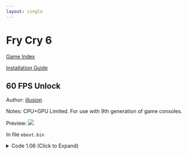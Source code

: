 ```yaml
---
layout: single
---
```


# Fry Cry 6

[Game Index](/patch/#ps4)

[Installation Guide](/install-instructions/)

## 60 FPS Unlock

Author: [illusion](https://twitter.com/illusion0002)

Notes: CPU+GPU Limited. For use with 9th generation of game consoles.

Preview: ![](https://storage.googleapis.com/assets-illusion0001/images/patches/preview/FC6-FPS/FC6-FPS-0.png)

In file `eboot.bin`

<details>
<summary>Code 1.06 (Click to Expand)</summary>

{% highlight yml %}
- game: "Fry Cry 6"
  app_ver: "01.06"
  patch_ver: "1.0"
  name: "60 FPS Unlock"
  author: "illusion"
  note:
  arch: generic_orbis
  enabled: False # Todo: move this to a separate file
  patch_list:
        - [ bytes, 0x9F7471, "EB 0E" ]
        - [ bytes, 0x9F7481, "31 F6" ]
{% endhighlight %}

</details>

<!--

## Resolution Patch

CPU+GPU Limited. For use with 9th generation of game consoles.

Author: [illusion](https://twitter.com/illusion0002)

In file `eboot.bin`

<details>
<summary>Code 1.06 (Click to Expand)</summary>

{% highlight none %}
# Base
#0x9EF8A9 # int32
#0x9EF8AF # int32
# Neo
#0x9EF932 # int32
#0x9EF938 # int32
{% endhighlight %}

</details>

-->
